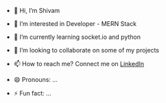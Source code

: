 - 👋 Hi, I’m Shivam 
- 👀 I’m interested in Developer - MERN Stack
- 🌱 I’m currently learning  socket.io and python 
- 💞️ I’m looking to collaborate on some of my projects
- 📫 How to reach me?  Connect me on [ LinkedIn](https://www.linkedin.com/in/shivamky/)

- 😄 Pronouns: ...
- ⚡ Fun fact: ...

<!---
Shivam-k-y/Shivam-k-y is a ✨ special ✨ repository because its `README.md` (this file) appears on your GitHub profile.
You can click the Preview link to take a look at your changes.
--->
